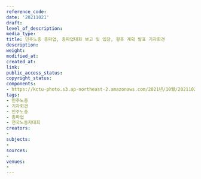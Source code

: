 ```yaml
---
reference_code: 
date: '20211021'
draft: 
level_of_description: 
media_type: 
title: 민주노총 총파업, 총파업대회 보고 및 입장, 향후 계획 발표 기자회견
description: 
weight: 
modified_at: 
created_at: 
link: 
public_access_status: 
copyright_status: 
components:
- https://kctu-photo.s3.ap-northeast-2.amazonaws.com/2021년/10월/20211021-민주노총+총파업,+총파업대회+보고+및+입장,+향후+계획+발표+기자회견_민주노총_기자회견_민주노총_총파업_전국노동자대회/_1D20272.jpg
tags:
- 민주노총
- 기자회견
- 민주노총
- 총파업
- 전국노동자대회
creators:
- 
subjects:
- 
sources:
- 
venues:
- 
---
```

